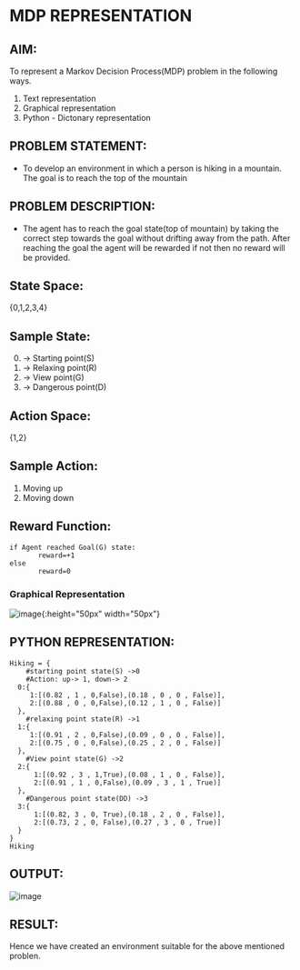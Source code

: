 # MDP REPRESENTATION

## AIM:
To represent a Markov Decision Process(MDP) problem in the following ways.

1) Text representation
2) Graphical representation
3) Python - Dictonary representation
## PROBLEM STATEMENT:
* To develop an environment in which a person is hiking in a mountain. The goal is to reach the top of the mountain
  
## PROBLEM DESCRIPTION:
* The agent has to reach the goal state(top of mountain) by taking the correct step towards the goal without drifting away from the path. After reaching the goal the agent will be rewarded if not then no reward will be provided.

## State Space:
{0,1,2,3,4}

## Sample State:
0) -> Starting point(S)
1) -> Relaxing point(R)
2) -> View point(G)
3) -> Dangerous point(D)

## Action Space:
 {1,2}

## Sample Action:
1) Moving up
2) Moving down
## Reward Function:
```
if Agent reached Goal(G) state:
       reward=+1
else
       reward=0
```
### Graphical Representation
![image](https://github.com/harshavardhini33/MDP-Representation/assets/93427208/8bc03412-0e6e-4459-9235-7d1d9eb73bcf){:height="50px" width="50px"}




## PYTHON REPRESENTATION:
```
Hiking = { 
    #starting point state(S) ->0
    #Action: up-> 1, down-> 2
  0:{
     1:[(0.82 , 1 , 0,False),(0.18 , 0 , 0 , False)],
     2:[(0.88 , 0 , 0,False),(0.12 , 1 , 0 , False)] 
  },
    #relaxing point state(R) ->1
  1:{
     1:[(0.91 , 2 , 0,False),(0.09 , 0 , 0 , False)],
     2:[(0.75 , 0 , 0,False),(0.25 , 2 , 0 , False)]
  },
    #View point state(G) ->2
  2:{
      1:[(0.92 , 3 , 1,True),(0.08 , 1 , 0 , False)],
      2:[(0.91 , 1 , 0,False),(0.09 , 3 , 1 , True)]
  },
    #Dangerous point state(DD) ->3
  3:{
      1:[(0.82, 3 , 0, True),(0.18 , 2 , 0 , False)],
      2:[(0.73, 2 , 0, False),(0.27 , 3 , 0 , True)]
  }
}
Hiking
```
## OUTPUT:
![image](https://github.com/gpavithra673/mdp-representation/assets/93427264/017ee6de-ec59-4296-b832-979e80f13e89)

## RESULT:
Hence we have created an environment suitable for the above mentioned problen.

